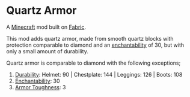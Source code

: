 # Quartz Armor

A [Minecraft](minecraft.net) mod built on [Fabric](fabricmc.net).

This mod adds quartz armor, made from smooth quartz blocks with protection comparable to diamond and an [enchantability](https://minecraft.gamepedia.com/Enchanting/Mechanics#Enchantability) of 30, but with only a small amount of durability.

Quartz armor is comparable to diamond with the following exceptions;

1. [Durability](https://minecraft.gamepedia.com/Item_durability#Armor_durability): Helmet: 90 | Chestplate: 144 | Leggings: 126 | Boots: 108
1. [Enchantability](https://minecraft.gamepedia.com/Enchanting/Mechanics#Enchantability): 30
1. [Armor Toughness](https://minecraft.gamepedia.com/Armor#Armor_toughness): 3